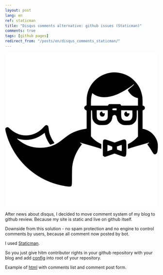 ```yaml
---
layout: post
lang: en
ref: staticman
title: "Disqus comments alternative: github issues (Staticman)"
comments: true
tags: [github pages]
redirect_from: "/posts/en/disqus_comments_staticman/"
---
```


![](/images/staticman.svg)

After news about disqus, I decided to move comment system of my blog to github review.
Because my site is static and live on github itself.

Downside from this solution - no spam protection and no engine to control comments
by users, because all comment now posted by bot.

I used [Staticman](https://staticman.net/docs/).

So you just give hitm contributor rights in your github repository with your blog
and add [config](https://github.com/masterandrey/masterandrey.com/blob/master/staticman.yml)
into root of your repository.

Example of [html](https://github.com/masterandrey/masterandrey.com/blob/master/_includes/staticman.html) with comments list and comment post form.
